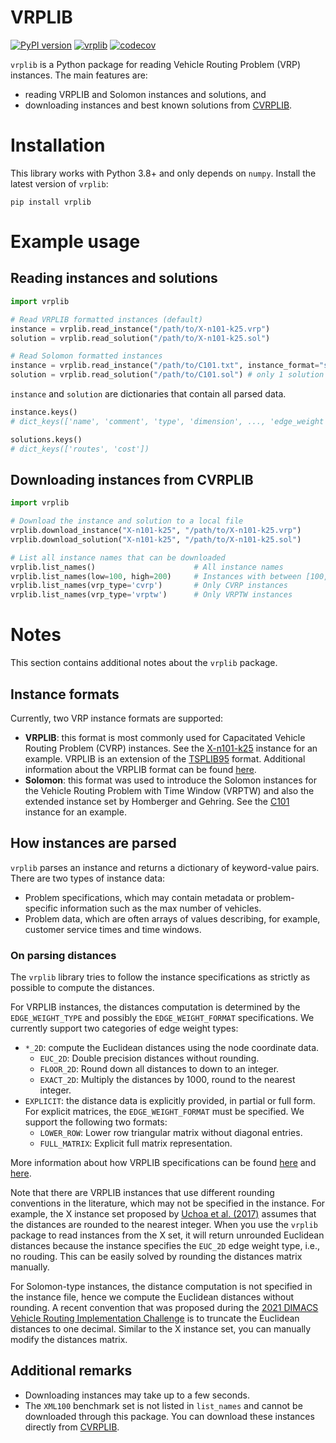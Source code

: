 # VRPLIB
[![PyPI version](https://badge.fury.io/py/vrplib.svg)](https://badge.fury.io/py/vrplib)
[![vrplib](https://github.com/leonlan/vrplib/actions/workflows/vrplib.yaml/badge.svg)](https://github.com/leonlan/vrplib/actions/workflows/vrplib.yaml)
[![codecov](https://codecov.io/gh/leonlan/VRPLIB/branch/master/graph/badge.svg?token=X0X66LBNZ7)](https://codecov.io/gh/leonlan/VRPLIB)

`vrplib` is a Python package for reading Vehicle Routing Problem (VRP) instances. The main features are:
- reading VRPLIB and Solomon instances and solutions, and
- downloading instances and best known solutions from [CVRPLIB](http://vrp.atd-lab.inf.puc-rio.br/index.php/en/).

# Installation
This library works with Python 3.8+ and only depends on `numpy`. Install the latest version of `vrplib`:

```shell
pip install vrplib
```

# Example usage
## Reading instances and solutions
```python
import vrplib

# Read VRPLIB formatted instances (default)
instance = vrplib.read_instance("/path/to/X-n101-k25.vrp")
solution = vrplib.read_solution("/path/to/X-n101-k25.sol")

# Read Solomon formatted instances
instance = vrplib.read_instance("/path/to/C101.txt", instance_format="solomon")
solution = vrplib.read_solution("/path/to/C101.sol") # only 1 solution format
```

`instance` and `solution` are dictionaries that contain all parsed data. 
``` python
instance.keys()
# dict_keys(['name', 'comment', 'type', 'dimension', ..., 'edge_weight'])

solutions.keys()
# dict_keys(['routes', 'cost'])
```


## Downloading instances from CVRPLIB 
``` python
import vrplib

# Download the instance and solution to a local file
vrplib.download_instance("X-n101-k25", "/path/to/X-n101-k25.vrp")
vrplib.download_solution("X-n101-k25", "/path/to/X-n101-k25.sol")

# List all instance names that can be downloaded 
vrplib.list_names()                      # All instance names
vrplib.list_names(low=100, high=200)     # Instances with between [100, 200] customers
vrplib.list_names(vrp_type='cvrp')       # Only CVRP instances
vrplib.list_names(vrp_type='vrptw')      # Only VRPTW instances
```


# Notes
This section contains additional notes about the `vrplib` package.

## Instance formats
Currently, two VRP instance formats are supported:
- **VRPLIB**: this format is most commonly used for Capacitated Vehicle Routing Problem (CVRP) instances.  See the [X-n101-k25](http://vrp.atd-lab.inf.puc-rio.br/media/com_vrp/instances/X/X-n101-k25.vrp) instance for an example. VRPLIB is an extension of the [TSPLIB95](http://comopt.ifi.uni-heidelberg.de/software/TSPLIB95/tsp95.pdf) format. Additional information about the VRPLIB format can be found [here]( http://webhotel4.ruc.dk/~keld/research/LKH-3/LKH-3_REPORT.pdf). 
- **Solomon**: this format was used to introduce the Solomon instances for the Vehicle Routing Problem with Time Window (VRPTW) and also the extended instance set by Homberger and Gehring. See the [C101](http://vrp.atd-lab.inf.puc-rio.br/media/com_vrp/instances/Solomon/C101.txt) instance for an example.

## How instances are parsed
`vrplib` parses an instance and returns a dictionary of keyword-value pairs. There are two types of instance data: 
- Problem specifications, which may contain metadata or problem-specific information such as the max number of vehicles. 
- Problem data, which are often arrays of values describing, for example, customer service times and time windows. 

### On parsing distances 
The `vrplib` library tries to follow the instance specifications as strictly as possible to compute the distances. 

For VRPLIB instances, the distances computation is determined by the `EDGE_WEIGHT_TYPE` and possibly the `EDGE_WEIGHT_FORMAT` specifications. We currently support two categories of edge weight types:
- `*_2D`: compute the Euclidean distances using the node coordinate data.
    - `EUC_2D`: Double precision distances without rounding.
    - `FLOOR_2D`: Round down all distances to down to an integer.
    - `EXACT_2D`: Multiply the distances by 1000, round to the nearest integer.
- `EXPLICIT`: the distance data is explicitly provided, in partial or full form. For explicit matrices, the `EDGE_WEIGHT_FORMAT` must be specified. We support the following two formats:
  - `LOWER_ROW`: Lower row triangular matrix without diagonal entries.  
  - `FULL_MATRIX`: Explicit full matrix representation.
  
More information about how VRPLIB specifications can be found [here](  http://comopt.ifi.uni-heidelberg.de/software/TSPLIB95/tsp95.pdf) and [here]( http://webhotel4.ruc.dk/~keld/research/LKH-3/LKH-3_REPORT.pdf).

Note that there are VRPLIB instances that use different rounding conventions in the literature, which may not be specified in the instance. For example, the X instance set proposed by [Uchoa et al. (2017)](http://vrp.atd-lab.inf.puc-rio.br/index.php/en/new-instances) assumes that the distances are rounded to the nearest integer. When you use the `vrplib` package to read instances from the X set, it will return unrounded Euclidean distances because the instance specifies the `EUC_2D` edge weight type, i.e., no rouding. This can be easily solved by rounding the distances matrix manually.

For Solomon-type instances, the distance computation is not specified in the instance file, hence we compute the Euclidean distances without rounding. A recent convention that was proposed during the [2021 DIMACS Vehicle Routing Implementation Challenge](http://dimacs.rutgers.edu/programs/challenge/vrp/vrptw/) is to truncate the Euclidean distances to one decimal. Similar to the X instance set, you can manually modify the distances matrix.

## Additional remarks
- Downloading instances may take up to a few seconds. 
- The `XML100` benchmark set is not listed in `list_names` and cannot be downloaded through this package. You can download these instances directly from [CVRPLIB](http://vrp.atd-lab.inf.puc-rio.br/index.php/en/).

    
